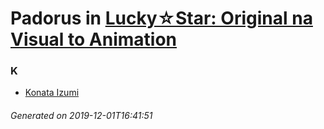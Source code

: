 # Padorus in [Lucky☆Star: Original na Visual to Animation](https://myanimelist.net/anime/4472/Lucky☆Star__Original_na_Visual_to_Animation)

### K
* [Konata Izumi](https://github.com/shadow578/Padoru-Padoru/blob/master/table-of-contents/characters/KonataIzumi.md)

###### Generated on 2019-12-01T16:41:51
